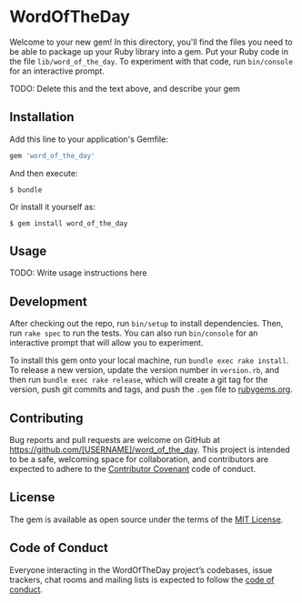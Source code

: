 # WordOfTheDay

Welcome to your new gem! In this directory, you'll find the files you need to be able to package up your Ruby library into a gem. Put your Ruby code in the file `lib/word_of_the_day`. To experiment with that code, run `bin/console` for an interactive prompt.

TODO: Delete this and the text above, and describe your gem

## Installation

Add this line to your application's Gemfile:

```ruby
gem 'word_of_the_day'
```

And then execute:

    $ bundle

Or install it yourself as:

    $ gem install word_of_the_day

## Usage

TODO: Write usage instructions here

## Development

After checking out the repo, run `bin/setup` to install dependencies. Then, run `rake spec` to run the tests. You can also run `bin/console` for an interactive prompt that will allow you to experiment.

To install this gem onto your local machine, run `bundle exec rake install`. To release a new version, update the version number in `version.rb`, and then run `bundle exec rake release`, which will create a git tag for the version, push git commits and tags, and push the `.gem` file to [rubygems.org](https://rubygems.org).

## Contributing

Bug reports and pull requests are welcome on GitHub at https://github.com/[USERNAME]/word_of_the_day. This project is intended to be a safe, welcoming space for collaboration, and contributors are expected to adhere to the [Contributor Covenant](http://contributor-covenant.org) code of conduct.

## License

The gem is available as open source under the terms of the [MIT License](https://opensource.org/licenses/MIT).

## Code of Conduct

Everyone interacting in the WordOfTheDay project’s codebases, issue trackers, chat rooms and mailing lists is expected to follow the [code of conduct](https://github.com/[USERNAME]/word_of_the_day/blob/master/CODE_OF_CONDUCT.md).
